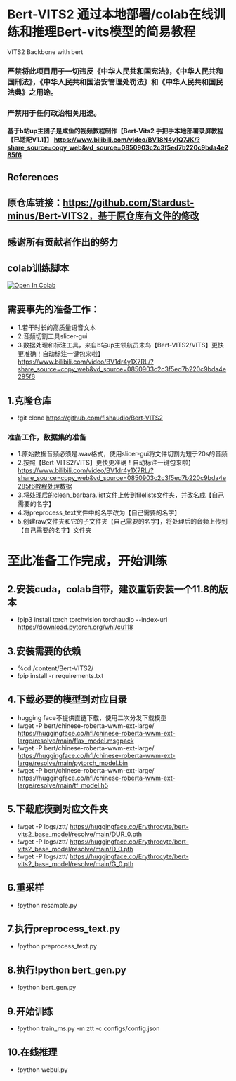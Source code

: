 # Bert-VITS2 通过本地部署/colab在线训练和推理Bert-vits模型的简易教程

VITS2 Backbone with bert
### 严禁将此项目用于一切违反《中华人民共和国宪法》，《中华人民共和国刑法》，《中华人民共和国治安管理处罚法》和《中华人民共和国民法典》之用途。
### 严禁用于任何政治相关用途。
#### 基于b站up主团子是咸鱼的视频教程制作【Bert-Vits2 手把手本地部署录屏教程【已适配V1.1】】 https://www.bilibili.com/video/BV18N4y1Q7JK/?share_source=copy_web&vd_source=0850903c2c3f5ed7b220c9bda4e285f6
## References
## 原仓库链接：https://github.com/Stardust-minus/Bert-VITS2，基于原仓库有文件的修改
## 感谢所有贡献者作出的努力
## colab训练脚本
[![Open In Colab](https://colab.research.google.com/assets/colab-badge.svg)](https://colab.research.google.com/drive/19fxpo-ZoL_ShEUeZIZi6Di-YioWrEyhR#scrollTo=0gQcIZ8RsOkn)
## 需要事先的准备工作：
+ 1.若干时长的高质量语音文本  
+ 2.音频切割工具slicer-gui 
+ 3.数据处理和标注工具，来自b站up主领航员未鸟【Bert-VITS2/VITS】更快更准确！自动标注一键包来啦】 https://www.bilibili.com/video/BV1dr4y1X7RL/?share_source=copy_web&vd_source=0850903c2c3f5ed7b220c9bda4e285f6
## 1.克隆仓库
+ !git clone https://github.com/fishaudio/Bert-VITS2
### 准备工作，数据集的准备
+ 1.原始数据音频必须是.wav格式，使用slicer-gui将文件切割为短于20s的音频
+ 2.按照【Bert-VITS2/VITS】更快更准确！自动标注一键包来啦】 https://www.bilibili.com/video/BV1dr4y1X7RL/?share_source=copy_web&vd_source=0850903c2c3f5ed7b220c9bda4e285f6教程处理数据
+ 3.将处理后的clean_barbara.list文件上传到filelists文件夹，并改名成【自己需要的名字】
+ 4.将preprocess_text文件中的名字改为【自己需要的名字】
+ 5.创建raw文件夹和它的子文件夹【自己需要的名字】，将处理后的音频上传到【自己需要的名字】文件夹
# 至此准备工作完成，开始训练

## 2.安装cuda，colab自带，建议重新安装一个11.8的版本
+ !pip3 install torch torchvision torchaudio --index-url https://download.pytorch.org/whl/cu118
## 3.安装需要的依赖
+ %cd /content/Bert-VITS2/
+ !pip install -r requirements.txt
## 4.下载必要的模型到对应目录
+ hugging face不提供直链下载，使用二次分发下载模型
+ !wget -P bert/chinese-roberta-wwm-ext-large/ https://huggingface.co/hfl/chinese-roberta-wwm-ext-large/resolve/main/flax_model.msgpack
+ !wget -P bert/chinese-roberta-wwm-ext-large/ https://huggingface.co/hfl/chinese-roberta-wwm-ext-large/resolve/main/pytorch_model.bin
+ !wget -P bert/chinese-roberta-wwm-ext-large/ https://huggingface.co/hfl/chinese-roberta-wwm-ext-large/resolve/main/tf_model.h5
## 5.下载底模到对应文件夹
+ !wget -P logs/ztt/ https://huggingface.co/Erythrocyte/bert-vits2_base_model/resolve/main/DUR_0.pth
+ !wget -P logs/ztt/ https://huggingface.co/Erythrocyte/bert-vits2_base_model/resolve/main/D_0.pth
+ !wget -P logs/ztt/ https://huggingface.co/Erythrocyte/bert-vits2_base_model/resolve/main/G_0.pth
## 6.重采样
+ !python resample.py
## 7.执行preprocess_text.py
+ !python preprocess_text.py
## 8.执行!python bert_gen.py
+ !python bert_gen.py
## 9.开始训练
+ !python train_ms.py -m ztt -c configs/config.json
## 10.在线推理
+ !python webui.py











